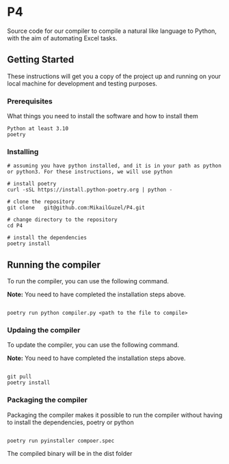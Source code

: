 # P4

Source code for our compiler to compile a natural like language to Python, with the aim of automating Excel tasks.

## Getting Started

These instructions will get you a copy of the project up and running on your local machine for development and testing purposes.

### Prerequisites

What things you need to install the software and how to install them

```
Python at least 3.10
poetry
```

### Installing


```
# assuming you have python installed, and it is in your path as python or python3. For these instructions, we will use python

# install poetry
curl -sSL https://install.python-poetry.org | python -

# clone the repository
git clone	git@github.com:MikailGuzel/P4.git

# change directory to the repository
cd P4

# install the dependencies
poetry install
```

## Running the compiler

To run the compiler, you can use the following command.

**Note:** You need to have completed the installation steps above.

```

poetry run python compiler.py <path to the file to compile>

```

### Updaing the compiler

To update the compiler, you can use the following command.

**Note:** You need to have completed the installation steps above.

```

git pull
poetry install

```

### Packaging the compiler

Packaging the compiler makes it possible to run the compiler without having to install the dependencies, poetry or python

```

poetry run pyinstaller compoer.spec

```

The compiled binary will be in the dist folder

